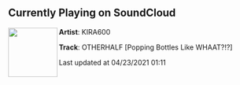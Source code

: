 ## Currently Playing on SoundCloud

[<img align="left" width="100" src="https://i1.sndcdn.com/artworks-qPHDqqy2z34wbzTX-cgT5jg-t500x500.jpg">](https://soundcloud.com/nonstopblast/leftcheekandrightcheek)

**Artist**: KIRA600 

**Track**: OTHERHALF [Popping Bottles Like WHAAT?!?]

Last updated at 04/23/2021 01:11
